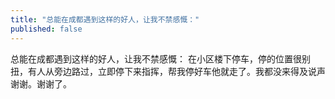```yaml
---
title: "总能在成都遇到这样的好人，让我不禁感慨："
published: false
---
```

总能在成都遇到这样的好人，让我不禁感慨：
在小区楼下停车，停的位置很别扭，有人从旁边路过，立即停下来指挥，帮我停好车他就走了。我都没来得及说声谢谢。谢谢了。